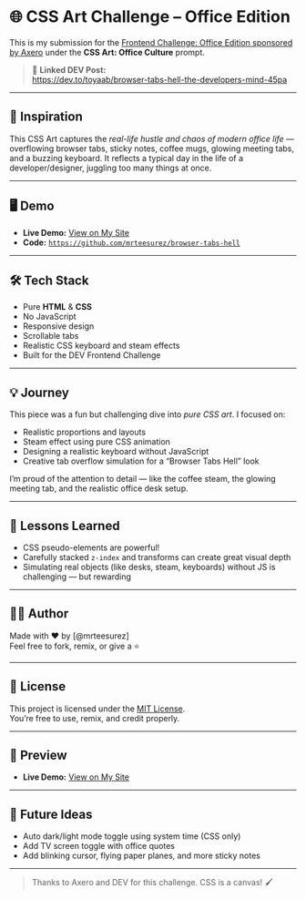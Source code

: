 # 🌐 CSS Art Challenge – Office Edition

This is my submission for the [Frontend Challenge: Office Edition sponsored by Axero](https://dev.to/challenges/frontend/axero) under the **CSS Art: Office Culture** prompt.

> 🔗 **Linked DEV Post:**  
> https://dev.to/toyaab/browser-tabs-hell-the-developers-mind-45pa  

---

## 🎯 Inspiration

This CSS Art captures the *real-life hustle and chaos of modern office life* — overflowing browser tabs, sticky notes, coffee mugs, glowing meeting tabs, and a buzzing keyboard. It reflects a typical day in the life of a developer/designer, juggling too many things at once.

---

## 🖥️ Demo

- **Live Demo:** [View on My Site](https://build.toyaab.com/)
- **Code:** [`https://github.com/mrteesurez/browser-tabs-hell`](https://github.com/your-username/browser-tabs-hell)

---

## 🛠️ Tech Stack

- Pure **HTML** & **CSS**
- No JavaScript
- Responsive design
- Scrollable tabs
- Realistic CSS keyboard and steam effects
- Built for the DEV Frontend Challenge

---

## 💡 Journey

This piece was a fun but challenging dive into *pure CSS art*. I focused on:
- Realistic proportions and layouts
- Steam effect using pure CSS animation
- Designing a realistic keyboard without JavaScript
- Creative tab overflow simulation for a “Browser Tabs Hell” look

I’m proud of the attention to detail — like the coffee steam, the glowing meeting tab, and the realistic office desk setup.

---

## 🧠 Lessons Learned

- CSS pseudo-elements are powerful!
- Carefully stacked `z-index` and transforms can create great visual depth
- Simulating real objects (like desks, steam, keyboards) without JS is challenging — but rewarding

---

## 🧑‍💻 Author

Made with ❤️ by [@mrteesurez]  
Feel free to fork, remix, or give a ⭐️

---

## 📜 License

This project is licensed under the [MIT License](LICENSE).  
You’re free to use, remix, and credit properly.

---

## 📸 Preview

- **Live Demo:** [View on My Site](https://build.toyaab.com/)

---

## 🚀 Future Ideas

- Auto dark/light mode toggle using system time (CSS only)
- Add TV screen toggle with office quotes
- Add blinking cursor, flying paper planes, and more sticky notes

---

> Thanks to Axero and DEV for this challenge. CSS is a canvas! 🖌️

